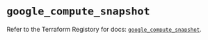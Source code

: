 # `google_compute_snapshot`

Refer to the Terraform Registory for docs: [`google_compute_snapshot`](https://registry.terraform.io/providers/hashicorp/google/4.72.1/docs/resources/compute_snapshot).
